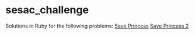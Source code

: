 # sesac_challenge

Solutions in Ruby for the following problems: 
[Save Princess](https://www.hackerrank.com/challenges/saveprincess)
[Save Princess 2](https://www.hackerrank.com/challenges/saveprincess2)
